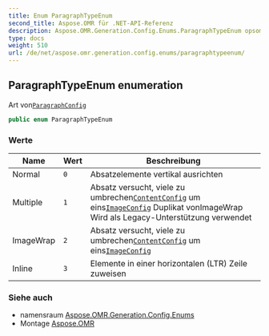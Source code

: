 ```yaml
---
title: Enum ParagraphTypeEnum
second_title: Aspose.OMR für .NET-API-Referenz
description: Aspose.OMR.Generation.Config.Enums.ParagraphTypeEnum opsomming. Art vonParagraphConfig
type: docs
weight: 510
url: /de/net/aspose.omr.generation.config.enums/paragraphtypeenum/
---
```

## ParagraphTypeEnum enumeration

Art von[`ParagraphConfig`](../../aspose.omr.generation.config.elements.parents/paragraphconfig/)

```csharp
public enum ParagraphTypeEnum
```

### Werte

| Name | Wert | Beschreibung |
| --- | --- | --- |
| Normal | `0` | Absatzelemente vertikal ausrichten |
| Multiple | `1` | Absatz versucht, viele zu umbrechen[`ContentConfig`](../../aspose.omr.generation.config.elements/contentconfig/) um eins[`ImageConfig`](../../aspose.omr.generation.config.elements/imageconfig/) Duplikat vonImageWrap Wird als Legacy-Unterstützung verwendet |
| ImageWrap | `2` | Absatz versucht, viele zu umbrechen[`ContentConfig`](../../aspose.omr.generation.config.elements/contentconfig/) um eins[`ImageConfig`](../../aspose.omr.generation.config.elements/imageconfig/) |
| Inline | `3` | Elemente in einer horizontalen (LTR) Zeile zuweisen |

### Siehe auch

* namensraum [Aspose.OMR.Generation.Config.Enums](../../aspose.omr.generation.config.enums/)
* Montage [Aspose.OMR](../../)


